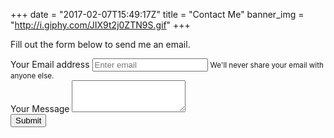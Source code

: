 +++
date = "2017-02-07T15:49:17Z"
title = "Contact Me"
banner_img = "http://i.giphy.com/JIX9t2j0ZTN9S.gif"
+++

Fill out the form below to send me an email.

<form action="https://formspree.io/contactform@raghavnarula.co.uk" method="POST">
  <div class="form-group">
    <label for="replyEmail">Your Email address</label>
    <input type="email" name="email" class="form-control" id="replyEmail" aria-describedby="emailHelp" placeholder="Enter email">
    <small id="emailHelp" class="form-text text-muted">We'll never share your email with anyone else.</small>
  </div>
  <div class="form-group">
    <label for="Message">Your Message</label>
    <textarea  name="message" class="form-control" id="message" rows="3"></textarea>
  </div>
  <button type="submit" class="btn btn-primary">Submit</button>
</form>
